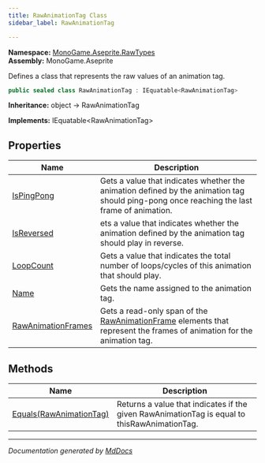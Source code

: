 ```yaml
---
title: RawAnimationTag Class
sidebar_label: RawAnimationTag

---
```


**Namespace:** [MonoGame.Aseprite.RawTypes](../)  
**Assembly:** MonoGame.Aseprite

Defines a class that represents the raw values of an animation tag.

```csharp
public sealed class RawAnimationTag : IEquatable<RawAnimationTag>
```

**Inheritance:** object → RawAnimationTag

**Implements:** IEquatable\<RawAnimationTag\>

## Properties

| Name                                                   | Description                                                                                                                                             |
| ------------------------------------------------------ | ------------------------------------------------------------------------------------------------------------------------------------------------------- |
| [IsPingPong](Properties/IsPingPong.md)                 | Gets a value that indicates whether the animation defined by the animation tag should ping\-pong once  reaching the last frame of animation.            |
| [IsReversed](Properties/IsReversed.md)                 | ets a value that indicates whether the animation defined by the animation tag should play in reverse.                                                   |
| [LoopCount](Properties/LoopCount.md)                   | Gets a value that indicates the total number of loops\/cycles of this animation that should play.                                                       |
| [Name](Properties/Name.md)                             | Gets the name assigned to the animation tag.                                                                                                            |
| [RawAnimationFrames](Properties/RawAnimationFrames.md) | Gets a read\-only span of the [RawAnimationFrame](../RawAnimationFrame/) elements that represent the frames of animation for the animation tag. |

## Methods

| Name                                         | Description                                                                                  |
| -------------------------------------------- | -------------------------------------------------------------------------------------------- |
| [Equals(RawAnimationTag)](Methods/Equals.md) | Returns a value that indicates if the given RawAnimationTag is equal to thisRawAnimationTag. |

___

*Documentation generated by [MdDocs](https://github.com/ap0llo/mddocs)*
